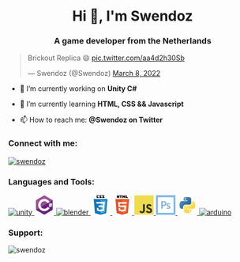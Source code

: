 <h1 align="center">Hi 👋, I'm Swendoz</h1>
<h3 align="center">A game developer from the Netherlands</h3>

<blockquote class="twitter-tweet" data-lang="en" data-dnt="true" data-theme="dark"><p lang="en" dir="ltr">Brickout Replica 😄 <a href="https://t.co/aa4d2h30Sb">pic.twitter.com/aa4d2h30Sb</a></p>&mdash; Swendoz (@Swendoz) <a href="https://twitter.com/Swendoz/status/1501026525314957312?ref_src=twsrc%5Etfw">March 8, 2022</a></blockquote> <script async src="https://platform.twitter.com/widgets.js" charset="utf-8"></script>

- 🔭 I’m currently working on **Unity C#**

- 🌱 I’m currently learning **HTML, CSS && Javascript**

- 📫 How to reach me: **@Swendoz on Twitter**

<h3 align="left">Connect with me:</h3>
<p align="left">
<a href="https://twitter.com/swendoz" target="blank"><img align="center" src="https://raw.githubusercontent.com/rahuldkjain/github-profile-readme-generator/master/src/images/icons/Social/twitter.svg" alt="swendoz" height="30" width="40" /></a>
</p>

<h3 align="left">Languages and Tools:</h3>
<p align="left"> <a href="https://unity.com/" target="_blank" rel="noreferrer"> <img src="https://www.vectorlogo.zone/logos/unity3d/unity3d-icon.svg" alt="unity" width="40" height="40"/> <a href="https://www.w3schools.com/cs/" target="_blank" rel="noreferrer"> <img src="https://raw.githubusercontent.com/devicons/devicon/master/icons/csharp/csharp-original.svg" alt="csharp" width="40" height="40"/> </a> </a> <a href="https://www.blender.org/" target="_blank" rel="noreferrer"> <img src="https://download.blender.org/branding/community/blender_community_badge_white.svg" alt="blender" width="40" height="40"/> </a> <a href="https://www.w3schools.com/css/" target="_blank" rel="noreferrer"> <img src="https://raw.githubusercontent.com/devicons/devicon/master/icons/css3/css3-original-wordmark.svg" alt="css3" width="40" height="40"/> </a> <a href="https://www.w3.org/html/" target="_blank" rel="noreferrer"> <img src="https://raw.githubusercontent.com/devicons/devicon/master/icons/html5/html5-original-wordmark.svg" alt="html5" width="40" height="40"/> </a> <a href="https://developer.mozilla.org/en-US/docs/Web/JavaScript" target="_blank" rel="noreferrer"> <img src="https://raw.githubusercontent.com/devicons/devicon/master/icons/javascript/javascript-original.svg" alt="javascript" width="40" height="40"/> </a> <a href="https://www.photoshop.com/en" target="_blank" rel="noreferrer"> <img src="https://raw.githubusercontent.com/devicons/devicon/master/icons/photoshop/photoshop-line.svg" alt="photoshop" width="40" height="40"/> </a> <a href="https://www.python.org" target="_blank" rel="noreferrer"> <img src="https://raw.githubusercontent.com/devicons/devicon/master/icons/python/python-original.svg" alt="python" width="40" height="40"/> </a> <a href="https://www.arduino.cc/" target="_blank" rel="noreferrer"> <img src="https://cdn.worldvectorlogo.com/logos/arduino-1.svg" alt="arduino" width="40" height="40"/> </a> </p>

<h3 align="left">Support:</h3>
<p><a href="https://ko-fi.com/swendoz"> <img align="left" src="https://cdn.ko-fi.com/cdn/kofi3.png?v=3" height="50" width="210" alt="swendoz" /></a></p><br><br>


<!--
**Swendoo/Swendoo** is a ✨ _special_ ✨ repository because its `README.md` (this file) appears on your GitHub profile.
r
![Swendoz's GitHub stats](https://github-readme-stats.vercel.app/api?username=Swendoz&show_icons=true&theme=radical)
Here are some ideas to get you started:
- 🔭 I’m currently working on ...
- 🌱 I’m currently learning ...
- 👯 I’m looking to collaborate on ...
- 🤔 I’m looking for help with ...
- 💬 Ask me about ...
- 📫 How to reach me: ...
- 😄 Pronouns: ...
- ⚡ Fun fact: ...
-->
